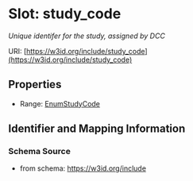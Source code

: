 # Slot: study_code
_Unique identifer for the study, assigned by DCC_


URI: [https://w3id.org/include/study_code](https://w3id.org/include/study_code)



<!-- no inheritance hierarchy -->


## Properties

 * Range: [EnumStudyCode](EnumStudyCode.md)



## Identifier and Mapping Information







### Schema Source


* from schema: https://w3id.org/include



